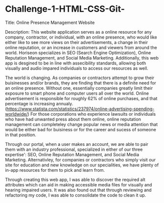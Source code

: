 # Challenge-1-HTML-CSS-Git-
Title:
Online Presence Management Website

Description: 
This website application serves as a online resource for any company, contractor, or individual, with an online presence, who would like either like to see more views on their advertisements, a change in their online reputation, or an increase in customers and viewers from around the world. Horiseon specializes in SEO (Search Engine Optimization), Online Reputation Management, and Social Media Marketing. Additionally, this web app is desgined to be in line with assecibility standards, allowing both visually and audio impared individuals to access our resources as well. 

The world is changing. As companies or contractors attempt to grow their buisinesses and/or brands, they are finding that there is a definite need for an online presence. Without one, essentially companies greatly limit their exposure to smart phone and computer users all over the world. Online advertisement is responsible for roughly 62% of online purchases, and that percentage is increasing annualy. (https://www.statista.com/statistics/237974/online-advertising-spending-worldwide/) For those corporations who experience lawsuits or individuals who have had unwanted press about them online, online reputation management can completeley change popular news or media attention that would be either bad for buisiness or for the career and sucess of someone in that position. 

Through our portal, when a user makes an account, we are able to pair them with an industry professional, specialized in either of our three expertise': SEO, Online Reputation Management, and Social Media Marketing. Alternativley, for companies or contractors who simply visit our site for education and new knowledge on our specialities, we have plenty of in-app resources for them to pick and learn from. 

Through creating this web app, I was able to discover the required alt attributes which can aid in making accessible media files for visually and hearing impaired users. It was also found out that through reviewing and refactoring my code, I was able to consolidate the code to clean it up. 